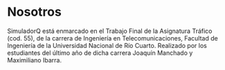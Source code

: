 # Nosotros

SimuladorQ está enmarcado en el Trabajo Final de la Asignatura Tráfico (cod. 55), de la carrera de Ingeniería en Telecomunicaciones, Facultad de Ingeniería de la Universidad Nacional de Río Cuarto.
Realizado por los estudiantes del último año de dicha carrera Joaquín Manchado y Maximiliano Ibarra.



<!--stackedit_data:
eyJoaXN0b3J5IjpbLTgwMzY0MjcxNSwtMzYwNDM5ODYsLTQ3MT
UyMTc0MiwtMTE1MTI4OTIwNSwtMTEyNTQ2MTg5NV19
-->
